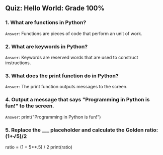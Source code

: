 ## Quiz: Hello World: Grade 100%

### 1. What are functions in Python? 

`Answer`: Functions are pieces of code that perform an unit of work. 

### 2. What are keywords in Python?

`Answer`: Keywords are reserved words that are used to construct instructions. 

### 3. What does the print function do in Python?

`Answer`: The print function outputs messages to the screen. 

### 4. Output a message that says "Programming in Python is fun!" to the screen.

`Answer`: print("Programming in Python is fun!")

### 5. Replace the ___ placeholder and calculate the Golden ratio: (1+√5)/2

ratio = (1 + 5**.5) / 2
print(ratio)
